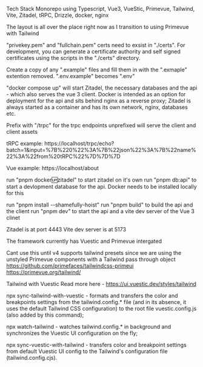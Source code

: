 Tech Stack Monorepo using Typescript, Vue3, VueStic, Primevue, Tailwind, Vite, Zitadel, tRPC, Drizzle, docker, nginx

The layout is all over the place right now as I transition to using Primevue with Tailwind

"privekey.pem" and "fullchain.pem" certs need to exsist in "./certs". For development, you can generate a certificate authority and self signed certificates using the scripts in the "./certs" directory.

Create a copy of any ".example" files and fill them in with the ".exmaple" extention removed. ".env.example" becomes ".env"

"docker compose up" will start Zitadel, the necessary databases and the api - which also serves the vue 3 client. Docker is intended as an option for deployment for the api and sits behind nginx as a reverse proxy; Zitadel is always started as a container and has its own network, nginx, databases etc.

Prefix with "/trpc" for the trpc endpoints
unprefixed will serve the client and client assets

tRPC example:
https://localhost/trpc/echo?batch=1&input=%7B%220%22%3A%7B%22json%22%3A%7B%22name%22%3A%22from%20tRPC%22%7D%7D%7D

Vue example:
https://localhost/about

run "pnpm docker:up:zitadel" to start zitadel on it's own
run "pnpm db:api" to start a devlopment database for the api. Docker needs to be installed locally for this

run "pnpm install --shamefully-hoist"
run "pnpm build" to build the api and the client
run "pnpm dev" to start the api and a vite dev server of the Vue 3 clinet

Zitadel is at port 4443
Vite dev server is at 5173

The framework currently has Vuestic and Primevue intergated

Cant use this until v4 supports tailwind presets since we are using the unstyled Primevue components with a Tailwind pass through object
https://github.com/primefaces/tailwindcss-primeui
https://primevue.org/tailwind/

Tailwind with Vuestic
Read more here - https://ui.vuestic.dev/styles/tailwind

npx sync-tailwind-with-vuestic - formats and transfers the color and breakpoints settings from the tailwind.config.\* file (and in its absence, it uses the default Tailwind CSS configuration) to the root file vuestic.config.js (also added by this command);

npx watch-tailwind - watches tailwind.config.\* in background and synchronizes the Vuestic UI configuration on the fly;

npx sync-vuestic-with-tailwind - transfers color and breakpoint settings from default Vuestic UI config to the Tailwind's configuration file (tailwind.config.cjs).
